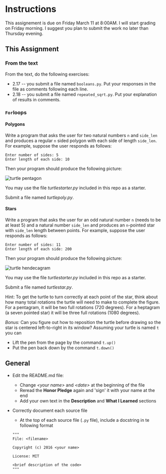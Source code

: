 # Instructions

This assignement is due on Friday March 11 at 8:00AM. I will start grading on Friday morning. I suggest you plan to submit the work no later than Thursday evening.

## This Assignment

### From the text

From the text, do the following exercises:

* 2.17 -- you submit a file named `booleans.py`. Put your responses in the file as comments following each line.
* 2.18 -- you submit a file named `repeated_sqrt.py`. Put your explanation of results in comments.

### `For`loops

#### Polygons
Write a program that asks the user for two natural numbers `n` and `side_len` and produces a regular `n` sided polygon with each side of length `side_len`. For example, suppose the user responds as follows:

```
Enter number of sides: 5
Enter length of each side: 10
```
Then your program should produce the following picture:


![turtle pentagon](https://github.com/mandrewmoshier/hw3-/blob/master/pentagon.png)

You may use the file *turtlestarter.py* included in this repo as a starter.

Submit a file named *turtlepoly.py*.

#### Stars

Write a program that asks the user for an odd natural number `n` (needs to be at least 5) and a natural number `side_len` and produces an `n`-pointed star with `side_len` length between points. For example, suppose the user responds as follows:

```
Enter number of sides: 11
Enter length of each side: 200
```
Then your program should produce the following picture:


![turtle hendecagram](https://github.com/mandrewmoshier/hw3-/blob/master/hendecagram.png)

You may use the file *turtlestarter.py* included in this repo as a starter.

Submit a file named *turtlestar.py*.

Hint: To get the turtle to turn correctly at each point of the star, think about how many total rotations the turtle will need to make to complete the figure. For a pentagram, it will be two full rotations (720 degrees). For a heptagram (a seven pointed star) it will be three full rotations (1080 degrees).

*Bonus:* Can you figure out how to reposition the turtle before drawing so the star is centered left-to-right in its window? Assuming your turtle is named `t` you can

* Lift the pen from the page by the command `t.up()`
* Put the pen back down by the command `t.down()`

## General


* Edit the README.md file:
    * Change _\<your name\>_ and _\<date\>_ at the beginning of the file
    * Reread the __Honor Pledge__ again and 'sign' it with your name at the end
    * Add your own text in the __Description__ and __What I Learned__ sections

* Correctly document each source file
    * At the top of each source file (```.py``` file), include a docstring in te following format

    ```
    """
    File: <filename>

    Copyright (c) 2016 <your name>

    License: MIT

    <brief description of the code>
    """    
    ```
